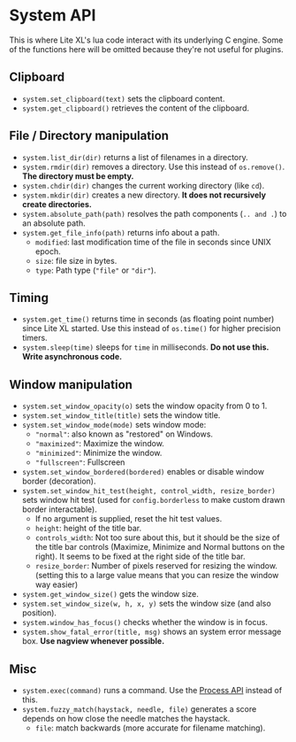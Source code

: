 # System API

This is where Lite XL's lua code interact with its underlying C engine.
Some of the functions here will be omitted because they're not useful for
plugins.

## Clipboard
- `system.set_clipboard(text)` sets the clipboard content.
- `system.get_clipboard()` retrieves the content of the clipboard.

## File / Directory manipulation
- `system.list_dir(dir)` returns a list of filenames in a directory.
- `system.rmdir(dir)` removes a directory. Use this instead of `os.remove()`.
  **The directory must be empty.**
- `system.chdir(dir)` changes the current working directory (like `cd`).
- `system.mkdir(dir)` creates a new directory.
  **It does not recursively create directories.**
- `system.absolute_path(path)` resolves the path components (`.. and .`) to an absolute path.
- `system.get_file_info(path)` returns info about a path.
  - `modified`: last modification time of the file in seconds since UNIX epoch.
  - `size`: file size in bytes.
  - `type`: Path type (`"file"` or `"dir"`).

## Timing
- `system.get_time()` returns time in seconds (as floating point number) since Lite XL started.
  Use this instead of `os.time()` for higher precision timers.
- `system.sleep(time)` sleeps for `time` in milliseconds.
  **Do not use this. Write asynchronous code.**

## Window manipulation
- `system.set_window_opacity(o)` sets the window opacity from 0 to 1.
- `system.set_window_title(title)` sets the window title.
- `system.set_window_mode(mode)` sets window mode:
  - `"normal"`: also known as "restored" on Windows.
  - `"maximized"`: Maximize the window.
  - `"minimized"`: Minimize the window.
  - `"fullscreen"`: Fullscreen
- `system.set_window_bordered(bordered)` enables or disable window border (decoration).
- `system.set_window_hit_test(height, control_width, resize_border)` sets window hit test (used for
  `config.borderless` to make custom drawn border interactable).
  - If no argument is supplied, reset the hit test values.
  - `height`: height of the title bar.
  - `controls_width`: Not too sure about this, but it should be the size of the title bar controls
    (Maximize, Minimize and Normal buttons on the right).
    It seems to be fixed at the right side of the title bar.
  - `resize_border`: Number of pixels reserved for resizing the window.
    (setting this to a large value means that you can resize the window way easier)
- `system.get_window_size()` gets the window size.
- `system.set_window_size(w, h, x, y)` sets the window size (and also position).
- `system.window_has_focus()` checks whether the window is in focus.
- `system.show_fatal_error(title, msg)` shows an system error message box.
  **Use nagview whenever possible.**

## Misc
- `system.exec(command)` runs a command. Use the [Process API][1] instead of this.
- `system.fuzzy_match(haystack, needle, file)` generates a score depends on how close the needle
  matches the haystack.
  - `file`: match backwards (more accurate for filename matching).

[1]: "tutorials/overview/process"
